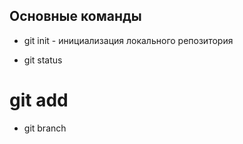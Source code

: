 ## Основные команды ##

* git init - инициализация локального репозитория

* git status

# git add
* git branch